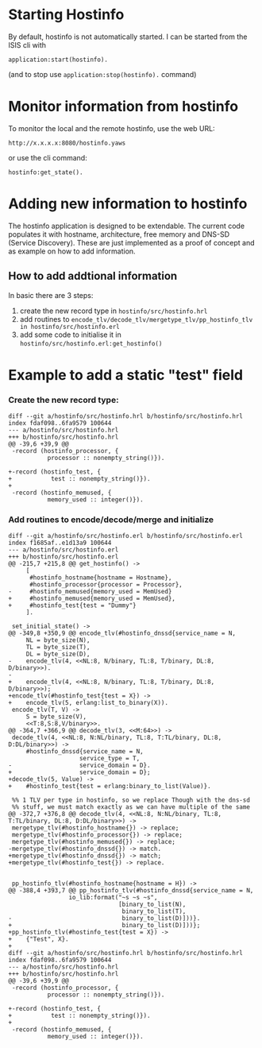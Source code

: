 # Starting Hostinfo

By default, hostinfo is not automatically started. I can be started from the ISIS cli with

    application:start(hostinfo).

(and to stop use `application:stop(hostinfo).` command)

# Monitor information from hostinfo

To monitor the local and the remote hostinfo, use the web URL:

    http://x.x.x.x:8080/hostinfo.yaws

or use the cli command:

    hostinfo:get_state().
        
# Adding new information to hostinfo

The hostinfo application is designed to be extendable. The current code populates it with hostname, architecture, free memory and DNS-SD (Service Discovery). These are just 
implemented as a proof of concept and as example on how to add information.

## How to add addtional information

In basic there are 3 steps:

1. create the new record type in `hostinfo/src/hostinfo.hrl`
2. add routines to `encode_tlv/decode_tlv/mergetype_tlv/pp_hostinfo_tlv in hostinfo/src/hostinfo.erl`
3. add some code to initialise it in `hostinfo/src/hostinfo.erl:get_hostinfo()`

# Example to add a static "test" field

### Create the new record type:

    diff --git a/hostinfo/src/hostinfo.hrl b/hostinfo/src/hostinfo.hrl
    index fdaf098..6fa9579 100644
    --- a/hostinfo/src/hostinfo.hrl
    +++ b/hostinfo/src/hostinfo.hrl
    @@ -39,6 +39,9 @@
     -record (hostinfo_processor, {
               processor :: nonempty_string()}).
     
    +-record (hostinfo_test, {
    +           test :: nonempty_string()}).
    +
     -record (hostinfo_memused, {
               memory_used :: integer()}).

### Add routines to encode/decode/merge and initialize

	diff --git a/hostinfo/src/hostinfo.erl b/hostinfo/src/hostinfo.erl
	index f1685af..e1d13a9 100644
	--- a/hostinfo/src/hostinfo.erl
	+++ b/hostinfo/src/hostinfo.erl
	@@ -215,7 +215,8 @@ get_hostinfo() ->
		 [
		  #hostinfo_hostname{hostname = Hostname},
		  #hostinfo_processor{processor = Processor},
	-     #hostinfo_memused{memory_used = MemUsed}
	+     #hostinfo_memused{memory_used = MemUsed},
	+     #hostinfo_test{test = "Dummy"}
		 ].
	 
	 set_initial_state() ->
	@@ -349,8 +350,9 @@ encode_tlv(#hostinfo_dnssd{service_name = N,
		 NL = byte_size(N),
		 TL = byte_size(T),
		 DL = byte_size(D),
	-    encode_tlv(4, <<NL:8, N/binary, TL:8, T/binary, DL:8, D/binary>>).
	-
	+    encode_tlv(4, <<NL:8, N/binary, TL:8, T/binary, DL:8, D/binary>>);
	+encode_tlv(#hostinfo_test{test = X}) ->
	+    encode_tlv(5, erlang:list_to_binary(X)).
	 encode_tlv(T, V) ->
		 S = byte_size(V),
		 <<T:8,S:8,V/binary>>.
	@@ -364,7 +366,9 @@ decode_tlv(3, <<M:64>>) ->
	 decode_tlv(4, <<NL:8, N:NL/binary, TL:8, T:TL/binary, DL:8, D:DL/binary>>) ->
		 #hostinfo_dnssd{service_name = N,
						service_type = T,
	-                   service_domain = D}.
	+                   service_domain = D};
	+decode_tlv(5, Value) ->
	+    #hostinfo_test{test = erlang:binary_to_list(Value)}.
 
	 %% 1 TLV per type in hostinfo, so we replace Though with the dns-sd
	 %% stuff, we must match exactly as we can have multiple of the same
	@@ -372,7 +376,8 @@ decode_tlv(4, <<NL:8, N:NL/binary, TL:8, T:TL/binary, DL:8, D:DL/binary>>) ->
	 mergetype_tlv(#hostinfo_hostname{}) -> replace;
	 mergetype_tlv(#hostinfo_processor{}) -> replace;
	 mergetype_tlv(#hostinfo_memused{}) -> replace;
	-mergetype_tlv(#hostinfo_dnssd{}) -> match.
	+mergetype_tlv(#hostinfo_dnssd{}) -> match;
	+mergetype_tlv(#hostinfo_test{}) -> replace.
 
 
	 pp_hostinfo_tlv(#hostinfo_hostname{hostname = H}) ->
	@@ -388,4 +393,7 @@ pp_hostinfo_tlv(#hostinfo_dnssd{service_name = N,
					 io_lib:format("~s ~s ~s",
								   [binary_to_list(N),
									binary_to_list(T),
	-                               binary_to_list(D)]))}.
	+                               binary_to_list(D)]))};
	+pp_hostinfo_tlv(#hostinfo_test{test = X}) ->
	+    {"Test", X}.
	+
	diff --git a/hostinfo/src/hostinfo.hrl b/hostinfo/src/hostinfo.hrl
	index fdaf098..6fa9579 100644
	--- a/hostinfo/src/hostinfo.hrl
	+++ b/hostinfo/src/hostinfo.hrl
	@@ -39,6 +39,9 @@
	 -record (hostinfo_processor, {
			   processor :: nonempty_string()}).
 
	+-record (hostinfo_test, {
	+           test :: nonempty_string()}).
	+
	 -record (hostinfo_memused, {
			   memory_used :: integer()}).

